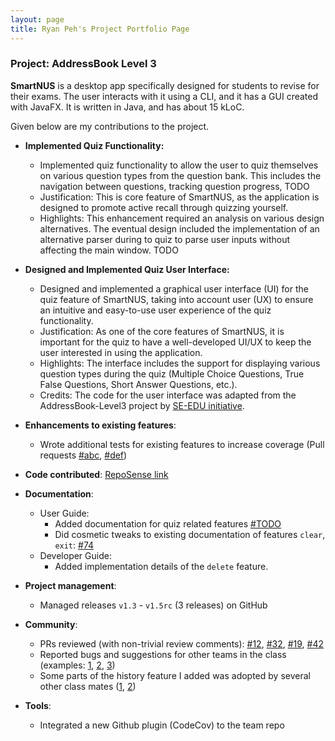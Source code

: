 ```yaml
---
layout: page
title: Ryan Peh's Project Portfolio Page
---
```


### Project: AddressBook Level 3

**SmartNUS** is a desktop app specifically designed for students to revise for their exams. The user interacts with it using a CLI, and it has a GUI created with JavaFX. It is written in Java, and has about 15 kLoC.

Given below are my contributions to the project.

* **Implemented Quiz Functionality:**
  * Implemented quiz functionality to allow the user to quiz themselves on various question types from the question bank. This includes the navigation between questions, tracking question progress, TODO
  * Justification: This is core feature of SmartNUS, as the application is designed to promote active recall through quizzing yourself.
  * Highlights: This enhancement required an analysis on various design alternatives. The eventual design included the implementation of an alternative parser during to quiz to parse user inputs without affecting the main window. TODO
  

* **Designed and Implemented Quiz User Interface:**
  * Designed and implemented a graphical user interface (UI) for the quiz feature of SmartNUS, taking into account user (UX) to ensure an intuitive and easy-to-use user experience of the quiz functionality.
  * Justification: As one of the core features of SmartNUS, it is important for the quiz to have a well-developed UI/UX to keep the user interested in using the application.
  * Highlights: The interface includes the support for displaying various question types during the quiz (Multiple Choice Questions, True False Questions, Short Answer Questions, etc.).
  * Credits: The code for the user interface was adapted from the AddressBook-Level3 project by [SE-EDU initiative](https://se-education.org).

* **Enhancements to existing features**:
  * Wrote additional tests for existing features to increase coverage (Pull requests [\#abc](), [\#def]())


* **Code contributed**: [RepoSense link](https://nus-cs2103-ay2122s1.github.io/tp-dashboard/#breakdown=true&search=ryanpeh)


* **Documentation**:
  * User Guide:
    * Added documentation for quiz related features [\#TODO]()
    * Did cosmetic tweaks to existing documentation of features `clear`, `exit`: [\#74]()
  * Developer Guide:
    * Added implementation details of the `delete` feature.

* **Project management**:
  * Managed releases `v1.3` - `v1.5rc` (3 releases) on GitHub

* **Community**:
  * PRs reviewed (with non-trivial review comments): [\#12](), [\#32](), [\#19](), [\#42]()
  * Reported bugs and suggestions for other teams in the class (examples: [1](), [2](), [3]())
  * Some parts of the history feature I added was adopted by several other class mates ([1](), [2]())

* **Tools**:
  * Integrated a new Github plugin (CodeCov) to the team repo
  
